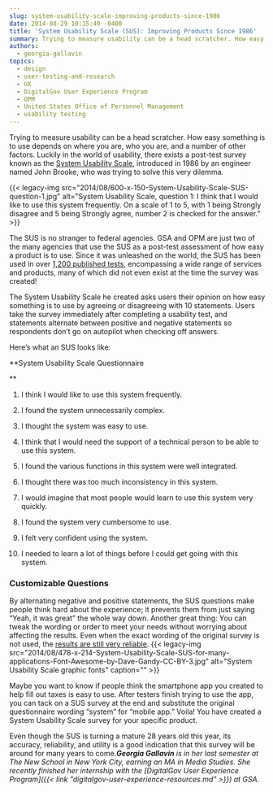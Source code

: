 ```yaml
---
slug: system-usability-scale-improving-products-since-1986
date: 2014-08-29 10:15:49 -0400
title: 'System Usability Scale (SUS): Improving Products Since 1986'
summary: Trying to measure usability can be a head scratcher. How easy something is to use depends on where you are, who you are, and a number of other factors. Luckily in the world of usability, there exists a post-test survey known as the System Usability Scale, introduced in 1986 by an engineer named John Brooke,
authors:
  - georgia-gallavin
topics:
  - design
  - user-testing-and-research
  - UX
  - DigitalGov User Experience Program
  - OPM
  - United States Office of Personnel Management
  - usability testing
---
```


Trying to measure usability can be a head scratcher. How easy something is to use depends on where you are, who you are, and a number of other factors. Luckily in the world of usability, there exists a post-test survey known as the [System Usability Scale](http://www.usability.gov/how-to-and-tools/methods/system-usability-scale.html), introduced in 1986 by an engineer named John Brooke, who was trying to solve this very dilemma.

{{< legacy-img src="2014/08/600-x-150-System-Usability-Scale-SUS-question-1.jpg" alt="System Usability Scale, question 1: I think that I would like to use this system frequently. On a scale of 1 to 5, with 1 being Strongly disagree and 5 being Strongly agree, number 2 is checked for the answer." >}}

The SUS is no stranger to federal agencies. GSA and OPM are just two of the many agencies that use the SUS as a post-test assessment of how easy a product is to use. Since it was unleashed on the world, the SUS has been used in over [1,200 published tests](http://www.upassoc.org/upa_publications/jus/2013february/JUS_Brooke_February_2013.pdf), encompassing a wide range of services and products, many of which did not even exist at the time the survey was created!

The System Usability Scale he created asks users their opinion on how easy something is to use by agreeing or disagreeing with 10 statements. Users take the survey immediately after completing a usability test, and statements alternate between positive and negative statements so respondents don’t go on autopilot when checking off answers.

Here&#8217;s what an SUS looks like:

**System Usability Scale Questionnaire
  
** 

1. I think I would like to use this system frequently.
  
2. I found the system unnecessarily complex.
  
3. I thought the system was easy to use.
  
4. I think that I would need the support of a technical person to be able to use this system.
  
5. I found the various functions in this system were well integrated.
  
6. I thought there was too much inconsistency in this system.
  
7. I would imagine that most people would learn to use this system very quickly.
  
8. I found the system very cumbersome to use.
  
9. I felt very confident using the system.
  
10. I needed to learn a lot of things before I could get going with this system.

### Customizable Questions

By alternating negative and positive statements, the SUS questions make people think hard about the experience; it prevents them from just saying &#8220;Yeah, it was great&#8221; the whole way down. Another great thing: You can tweak the wording or order to meet your needs without worrying about affecting the results. Even when the exact wording of the original survey is not used, the [results are still very reliable](http://www.upassoc.org/upa_publications/jus/2013february/JUS_Brooke_February_2013.pdf). {{< legacy-img src="2014/08/478-x-214-System-Usability-Scale-SUS-for-many-applications-Font-Awesome-by-Dave-Gandy-CC-BY-3.jpg" alt="System Usability Scale graphic fonts" caption="" >}} 

Maybe you want to know if people think the smartphone app you created to help fill out taxes is easy to use. After testers finish trying to use the app, you can tack on a SUS survey at the end and substitute the original questionnaire wording &#8220;system” for “mobile app.” Voila! You have created a System Usability Scale survey for your specific product.

Even though the SUS is turning a mature 28 years old this year, its accuracy, reliability, and utility is a good indication that this survey will be around for many years to come._**Georgia Gallavin** is in her last semester at The New School in New York City, earning an MA in Media Studies. She recently finished her internship with the [DigitalGov User Experience Program]({{< link "digitalgov-user-experience-resources.md" >}}) at GSA._